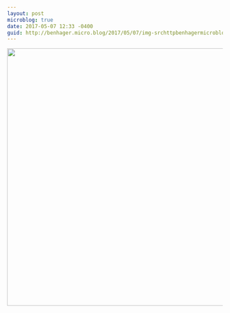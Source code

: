 ```yaml
---
layout: post
microblog: true
date: 2017-05-07 12:33 -0400
guid: http://benhager.micro.blog/2017/05/07/img-srchttpbenhagermicrobloguploadsfefejpg-width.html
---
```

<img src="http://benhager.micro.blog/uploads/2017/772fe254fe.jpg" width="600" height="600" style="height: auto" />
